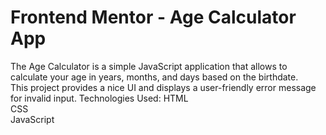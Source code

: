 # Frontend Mentor - Age Calculator App

The Age Calculator is a simple JavaScript application that allows to calculate your age in years, months, and days based on the birthdate. <br/>
This project provides a nice UI and displays a user-friendly error message for invalid input. 
Technologies Used:
HTML<br/>
CSS<br/>
JavaScript<br/>
